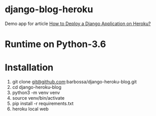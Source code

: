 # django-blog-heroku
Demo app for article [How to Deploy a Django Application on Heroku?](https://gearheart.io/blog/)
# Runtime on Python-3.6
# Installation
1. git clone git@github.com:barbossa/django-heroku-blog.git
2. cd django-heroku-blog
3. python3 -m venv venv
4. source venv/bin/activate
5. pip install -r requirements.txt
6. heroku local web
